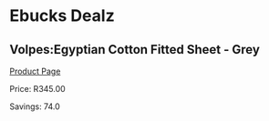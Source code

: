 
# Ebucks Dealz
## Volpes:Egyptian Cotton Fitted Sheet - Grey
[Product Page](https://www.ebucks.com/web/shop/productSelected.do?prodId=925093184&catId=704984344)

Price: R345.00

Savings: 74.0


	